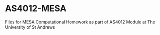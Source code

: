 # AS4012-MESA
Files for MESA Computational Homework as part of AS4012 Module at The University of St Andrews
